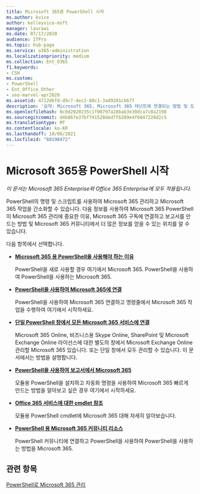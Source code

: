 ```yaml
---
title: Microsoft 365용 PowerShell 시작
ms.author: kvice
author: kelleyvice-msft
manager: laurawi
ms.date: 07/17/2020
audience: ITPro
ms.topic: hub-page
ms.service: o365-administration
ms.localizationpriority: medium
ms.collection: Ent_O365
f1.keywords:
- CSH
ms.custom:
- PowerShell
- Ent_Office_Other
- seo-marvel-apr2020
ms.assetid: 4712d6fd-d9c7-4ec2-88c1-3ad9201cbb7f
description: '요약: Microsoft 365, Microsoft 365 테넌트에 연결되는 방법 및 도움말을 얻을 수 있는 위치를 이해합니다.'
ms.openlocfilehash: 8c0d2020235c1f00797a28bab3e30dca7c8a2198
ms.sourcegitcommit: d4b867e37bf741528ded7fb289e4f6847228d2c5
ms.translationtype: MT
ms.contentlocale: ko-KR
ms.lasthandoff: 10/06/2021
ms.locfileid: "60198472"
---
```

# <a name="get-started-with-powershell-for-microsoft-365"></a>Microsoft 365용 PowerShell 시작

*이 문서는 Microsoft 365 Enterprise와 Office 365 Enterprise에 모두 적용됩니다.*

PowerShell의 명령 및 스크립트를 사용하여 Microsoft 365 관리하고 Microsoft 365 작업을 간소화할 수 있습니다. 다음 정보를 사용하여 Microsoft 365 PowerShell이 Microsoft 365 관리에 중요한 이유, Microsoft 365 구독에 연결하고 보고서를 만드는 방법 및 Microsoft 365 커뮤니티에서 더 많은 정보를 얻을 수 있는 위치를 알 수 있습니다.
  
다음 항목에서 선택합니다.
  
- [**Microsoft 365 용 PowerShell을 사용해야 하는 이유**](why-you-need-to-use-microsoft-365-powershell.md)
    
    PowerShell을 새로 사용할 경우 여기에서 Microsoft 365. PowerShell을 사용하여 PowerShell을 사용하는 Microsoft 365.
    
- [**PowerShell을 사용하여 Microsoft 365에 연결**](connect-to-microsoft-365-powershell.md)
    
    PowerShell을 사용하여 Microsoft 365 연결하고 명령줄에서 Microsoft 365 작업을 수행하여 여기에서 시작하세요.
    
- [**단일 PowerShell 창에서 모든 Microsoft 365 서비스에 연결**](connect-to-all-microsoft-365-services-in-a-single-windows-powershell-window.md)
    
    Microsoft 365 Online, 비즈니스용 Skype Online, SharePoint 및 Microsoft Exchange Online 라이선스에 대한 별도의 창에서 Microsoft Exchange Online 관리할 Microsoft 365 있습니다. 또는 단일 창에서 모두 관리할 수 있습니다. 이 문서에서는 방법을 설명합니다.
    
- [**PowerShell을 사용하여 보고서에서 Microsoft 365**](use-windows-powershell-to-create-reports-in-microsoft-365.md)
    
    모듈용 PowerShell을 설치하고 자동화 명령을 사용하여 Microsoft 365 빠르게 만드는 방법을 알아보고 싶은 경우 여기에서 시작하세요.
    
- [**Office 365 서비스에 대한 cmdlet 참조**](cmdlet-references-for-microsoft-365-services.md)
    
    모듈용 PowerShell cmdlet에 Microsoft 365 대해 자세히 알아보습니다.
    
- [**PowerShell 용 Microsoft 365 커뮤니티 리소스**](microsoft-365-powershell-community-resources.md)
    
    PowerShell 커뮤니티에 연결하고 PowerShell을 사용하여 PowerShell을 사용하는 방법을 Microsoft 365.
    
## <a name="related-topics"></a>관련 항목

[PowerShell로 Microsoft 365 관리](manage-microsoft-365-with-microsoft-365-powershell.md)
